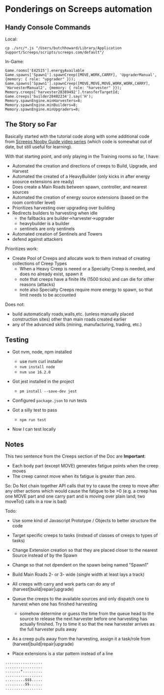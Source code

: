 # Ponderings on Screeps automation


## Handy Console Commands

Local:
```
cp ./src/*.js "/Users/butchhoward/Library/Application Support/Screeps/scripts/screeps.com/default"/
```

In-Game:
```
Game.rooms['E42S15'].energyAvailable
Game.spawns['Spawn1'].spawnCreep([MOVE,WORK,CARRY], 'UpgraderManual', {memory: { role: "upgrader" }});
Game.spawns['Spawn1'].spawnCreep([MOVE,MOVE,MOVE,WORK,WORK,CARRY], 'HarvesterManual2', {memory: { role: "harvester" }});
Memory.creeps['harvester28389492'].transferTargetId;
Game.creeps['builder28402234'].say('H');
Memory.spawnEngine.minHarvesters=8;
Memory.spawnEngine.minBuilders=8;
Memory.spawnEngine.minUpgraders=8;
```

## The Story so Far

Basically started with the tutorial code along with some additional code from [Screeps Nooby Guide video series](https://www.youtube.com/playlist?list=PL0EZQ169YGlor5rzeJEYYPE3tGYT2zGT2) (which code is somewhat out of date, but still useful for learning).

With that starting point, and only playing in the Training rooms so far, I have:
* Automated the creation and directions of creeps to Build, Upgrade, and Harvest
* Automated the created of a HeavyBuilder (only kicks in after energy soource extensions are ready)
* Does create a Main Roads between spawn, controller, and nearest sources
* Automated the creation of energy source extensions (based on the room controller level)
* Prioritizes harvesting over upgrading over building
* Redirects builders to harvesting when idle 
  * the fallbacks are builder->harvester->upgrader
  * heavybuilder is a builder
  * sentinels are only sentinels
* Automated creation of Sentinels and Towers
* defend against attackers
 
Prioritizes work:
* Create Pool of Creeps and allocate work to them instead of creating collections of Creep Types
  * When a Heavy Creep is neeed or a Specialty Creep is needed, and does no already exist, spawn it
  * note that creeps have a finite life (1500 ticks) and can die for other reasons (attacks)
  * note also Specialty Creeps require more energy to spawn, so that limit needs to be accounted

Does not:
* build automatically roads,walls,etc. (unless manually placed construction sites) other than main roads created earlier
* any of the advanced skills (mining, manufacturing, trading, etc.)


## Testing

* Got nvm, node, npm installed
    * use nvm curl installer
    * `nvm install node`
    * `nvm use 16.2.0`

* Got jest installed in the project
    * `pm install --save-dev jest`

* Configured `package.json` to run tests
* Got a silly test to pass 
    *  `npm run test`

* Now I can test locally

## Notes

This two sentence from the Creeps section of the Doc are **Important**:
* Each body part (except MOVE) generates fatigue points when the creep moves
* The creep cannot move when its fatigue is greater than zero.

So: Do Not chain together API calls that try to cause the creep to move after any other actions which would cause the fatigue to be >0 (e.g. a creep has one MOVE part and one carry part and is moving over plain land; two moveTo() calls in a row is bad) 

Todo:
* Use some kind of Javascript Prototype / Objects to better structure the code
  
* Target specific creeps to tasks (instead of classes of creeps to types of tasks)
* Change Extension creation so that they are placed closer to the nearest Source instead of by the Spawn
* Change so that not dpendent on the spawn being named "Spawn1"
* Build Main Roads 2- or 3- wide (single width at least lays a track)

* All creeps with carry and work parts can do any of (harvest|build|repair|upgrade)
* Queue the creeps to the available sources and only dispatch one to harvest when one has finished harvesting
    * somehow determine or guess the time from the queue head to the source to release the next harvester before one harvesting has actually finished. Try to time it so that the new harvester arrives as the full harvester pulls away
* As a creep pulls away from the harvesting, assign it a task/role from (harvest|build|repair|upgrade)


* Place extensions is a star pattern instead of a line
```
.................
.................
.......*.........
.................
.........$$$.....
.........$$......
.................
```
